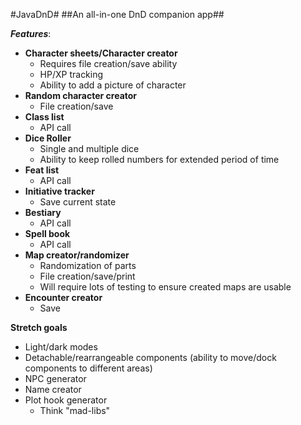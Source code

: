 #JavaDnD#
##An all-in-one DnD companion app##

***Features***:
- **Character sheets/Character creator**
  - Requires file creation/save ability
  - HP/XP tracking
  - Ability to add a picture of character
- **Random character creator**
  - File creation/save
- **Class list**
  - API call
- **Dice Roller**
  - Single and multiple dice
  - Ability to keep rolled numbers for 
extended period of time
- **Feat list**
  - API call
- **Initiative tracker**
  - Save current state
- **Bestiary**
  - API call
- **Spell book**
  - API call
- **Map creator/randomizer**
  - Randomization of parts
  - File creation/save/print
  - Will require lots of testing to ensure 
  created maps are usable
- **Encounter creator**
  - Save


**Stretch goals**
- Light/dark modes
- Detachable/rearrangeable components (ability to move/dock components to different areas)
- NPC generator
- Name creator
- Plot hook generator
  - Think "mad-libs"